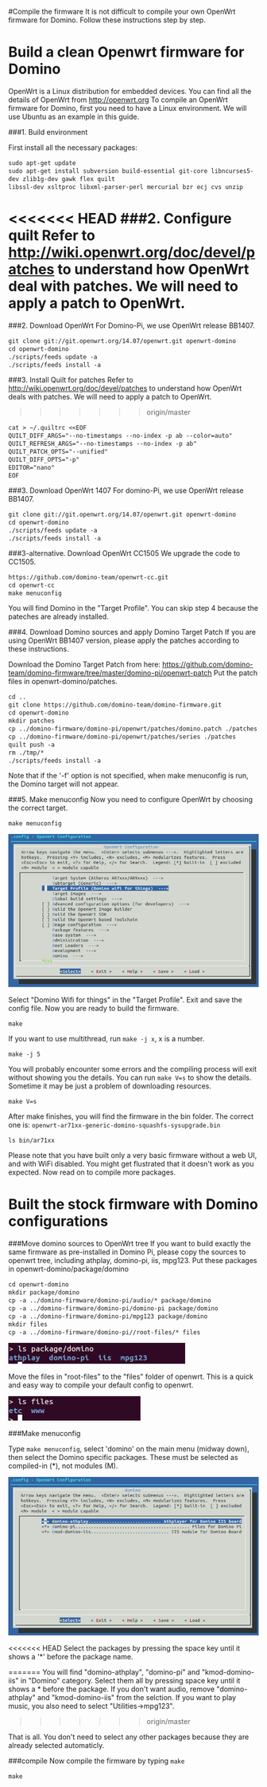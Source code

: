 #Compile the firmware
It is not difficult to compile your own OpenWrt firmware for Domino. Follow these instructions step by step.

Build a clean Openwrt firmware for Domino
===============

OpenWrt is a Linux distribution for embedded devices. You can find all the details of OpenWrt from http://openwrt.org
To compile an OpenWrt firmware for Domino, first you need to have a Linux environment. We will use Ubuntu as an example in this guide.

###1. Build environment

First install all the necessary packages:
```
sudo apt-get update 
sudo apt-get install subversion build-essential git-core libncurses5-dev zlib1g-dev gawk flex quilt 
libssl-dev xsltproc libxml-parser-perl mercurial bzr ecj cvs unzip 
```

<<<<<<< HEAD
###2. Configure quilt
Refer to http://wiki.openwrt.org/doc/devel/patches to understand how OpenWrt deal with patches. We will need to apply a patch to OpenWrt.
=======
###2. Download OpenWrt
For Domino-Pi, we use OpenWrt release BB1407.
```
git clone git://git.openwrt.org/14.07/openwrt.git openwrt-domino
cd openwrt-domino
./scripts/feeds update -a
./scripts/feeds install -a
```

###3. Install Quilt for patches
Refer to http://wiki.openwrt.org/doc/devel/patches to understand how OpenWrt deals with patches. We will need to apply a patch to OpenWrt.
>>>>>>> origin/master
```
cat > ~/.quiltrc <<EOF
QUILT_DIFF_ARGS="--no-timestamps --no-index -p ab --color=auto"
QUILT_REFRESH_ARGS="--no-timestamps --no-index -p ab"
QUILT_PATCH_OPTS="--unified"
QUILT_DIFF_OPTS="-p"
EDITOR="nano"
EOF
```

###3. Download OpenWrt 1407
For domino-Pi, we use OpenWrt release BB1407.
```
git clone git://git.openwrt.org/14.07/openwrt.git openwrt-domino
cd openwrt-domino
./scripts/feeds update -a
./scripts/feeds install -a
```

###3-alternative. Download OpenWrt CC1505
We upgrade the code to CC1505.
```
https://github.com/domino-team/openwrt-cc.git
cd openwrt-cc
make menuconfig
```
You will find Domino in the "Target Profile". You can skip step 4 because the pateches are already installed.

###4. Download Domino sources and apply Domino Target Patch
If you are using OpenWrt BB1407 version, please apply the patches according to these instructions.

Download the Domino Target Patch from here: https://github.com/domino-team/domino-firmware/tree/master/domino-pi/openwrt-patch 
Put the patch files in openwrt-domino/patches.
```
cd ..
git clone https://github.com/domino-team/domino-firmware.git 
cd openwrt-domino
mkdir patches
cp ../domino-firmware/domino-pi/openwrt/patches/domino.patch ./patches
cp ../domino-firmware/domino-pi/openwrt/patches/series ./patches
quilt push -a
rm ./tmp/*
./scripts/feeds install -a
```
Note that if the '-f' option is not specified, when make menuconfig is run, the Domino target will not appear.

###5. Make menuconfig
Now you need to configure OpenWrt by choosing the correct target.
```
make menuconfig
```

![Menuconfig](src/menuconfig.png)

Select "Domino Wifi for things" in the "Target Profile". Exit and save the config file. Now you are ready to build the firmware.
```
make 
```
If you want to use multithread, run `make -j x`, x is a number.
```
make -j 5
```
You will probably encounter some errors and the compiling process will exit without showing you the details. You can run `make V=s` to show the details. Sometime it may be just a problem of downloading resources.
```
make V=s
```
After make finishes, you will find the firmware in the bin folder. The correct one is: `openwrt-ar71xx-generic-domino-squashfs-sysupgrade.bin`
```
ls bin/ar71xx
```

Please note that you have built only a very basic firmware without a web UI, and with WiFi disabled. You might get flustrated that it doesn't work as you expected. Now read on to compile more packages.

Built the stock firmware with Domino configurations
===================

###Move domino sources to OpenWrt tree
If you want to build exactly the same firmware as pre-installed in Domino Pi, please copy the sources to openwrt tree, including athplay, domino-pi, iis, mpg123.
Put these packages in openwrt-domino/package/domino

```
cd openwrt-domino
mkdir package/domino
cp -a ../domino-firmware/domino-pi/audio/* package/domino
cp -a ../domino-firmware/domino-pi/domino-pi package/domino
cp -a ../domino-firmware/domino-pi/mpg123 package/domino
mkdir files
cp -a ../domino-firmware/domino-pi//root-files/* files
```

![Domino packages](src/packages.png)

Move the files in "root-files" to the "files" folder of openwrt. This is a quick and easy way to compile your default config to openwrt.

![Domino root files](src/rootfiles.png)

###Make menuconfig

Type `make menuconfig`, select 'domino' on the main menu (midway down), then select the Domino specific packages. These must be selected as compiled-in (*), not modules (M).


![Domino packages](src/menuconfig-domino.png)

<<<<<<< HEAD
Select the packages by pressing the space key until it shows a '*' before the package name.

=======
You will find "domino-athplay", "domino-pi" and "kmod-domino-iis" in "Domino" category. Select them all by pressing space key until it shows a * before the package. If you don't want audio, remove "domino-athplay" and "kmod-domino-iis" from the selction. If you want to play music, you also need to select "Utilities->mpg123". 
>>>>>>> origin/master

That is all. You don't need to select any other packages because they are already selected automaticly.

###compile
Now compile the firmware by typing `make`
```
make
```


